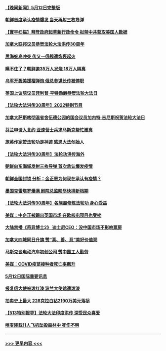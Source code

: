 #### [【晚间新闻】5月12日完整版](../pages/prog202/a103426231.md?t=05131551) 
#### [朝鲜首度承认疫情爆发 当天再射三枚导弹](../pages/prog202/a103426312.md?t=05131551) 
#### [【寰宇扫描】拜登政府起草新行政命令 拟禁中共获取美国人数据](../pages/prog202/a103426316.md?t=05131551) 
#### [加拿大联邦议员恭贺法轮大法洪传30周年](../pages/prog202/a103426321.md?t=05131551) 
#### [黑海蛇岛冲突 传又一俄舰遭炮轰起火](../pages/prog202/a103426299.md?t=05131551) 
#### [瞒不住了？朝鲜逾35万人发烧 18万人隔离](../pages/prog202/a103426271.md?t=05131551) 
#### [乌军开轰美援榴弹炮 俄总参谋长传被停职](../pages/prog202/a103426113.md?t=05131551) 
#### [英国上议院议员菲利普·亨特勋爵恭贺法轮大法日](../pages/prog202/a103426049.md?t=05131551) 
#### [【法轮大法洪传30周年】2022特别节目](../pages/prog202/a103425768.md?t=05131551) 
#### [加拿大萨斯喀彻温省舍伍德公园的国会议员加内特·吉尼斯祝贺法轮大法日](../pages/prog202/a103425918.md?t=05131551) 
#### [芬兰申请入北约 亚速营士兵求马斯克帮忙撤离](../pages/prog202/a103425888.md?t=05131551) 
#### [旅英作家赞法轮功是神迹 感恩大法创始人](../pages/prog202/a103426032.md?t=05131551) 
#### [【法轮大法洪传30周年】法轮功洪传海外](../pages/prog202/a103425922.md?t=05131551) 
#### [朝鲜向东海域发射三枚导弹 首次承认爆发疫情](../pages/prog202/a103425871.md?t=05131551) 
#### [朝鲜全国封锁 分析：金正恩为何现在承认有疫情？](../pages/prog202/a103425991.md?t=05131551) 
#### [墨国克雷塔罗爆满 剧院总监盼尽快排新档期](../pages/prog202/a103425970.md?t=05131551) 
#### [【法轮大法洪传30周年】各族裔修炼法轮功 身心受益](../pages/prog202/a103425936.md?t=05131551) 
#### [美媒：中企正被踢出英国市场 在欧核电项目也受挫](../pages/prog202/a103425866.md?t=05131551) 
#### [大陆禁播《奇异博士2》 迪士尼CEO：没中国市场不影响票房](../pages/prog202/a103425850.md?t=05131551) 
#### [加拿大四城同日升旗 赞“真、善、忍”美好价值观](../pages/prog202/a103425460.md?t=05131551) 
#### [马斯克谈电动汽车初创公司 赞中国工人勤劳](../pages/prog202/a103425439.md?t=05131551) 
#### [美媒：COVID疫苗接种者死亡率飙升](../pages/prog202/a103425445.md?t=05131551) 
#### [5月12日国际重要讯息](../pages/prog202/a103425446.md?t=05131551) 
#### [报复俄大使被泼红漆 波兰大使馆遭泼漆](../pages/prog202/a103425308.md?t=05131551) 
#### [拍卖史上最大 228克拉白钻2190万美元落槌](../pages/prog202/a103425014.md?t=05131551) 
#### [【513特别报导】法轮大法印度洪传 深受民众喜爱](../pages/prog202/a103424341.md?t=05131551) 
#### [喀麦隆载11人飞机坠毁森林中 死伤不明](../pages/prog202/a103424946.md?t=05131551) 

----
#### [ >>> 更早内容 <<< ](../indexes/prog202-earlier.md)
